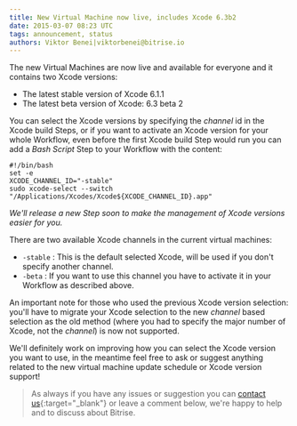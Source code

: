 ```yaml
---
title: New Virtual Machine now live, includes Xcode 6.3b2
date: 2015-03-07 08:23 UTC
tags: announcement, status
authors: Viktor Benei|viktorbenei@bitrise.io
---
```


The new Virtual Machines are now live and available
for everyone and it contains two Xcode versions:

* The latest stable version of Xcode 6.1.1
* The latest beta version of Xcode: 6.3 beta 2

You can select the Xcode versions by specifying
the *channel* id in the Xcode build Steps,
or if you want to activate an Xcode version for your
whole Workflow, even before the first Xcode build Step
would run you can add a *Bash Script* Step to your Workflow
with the content:

    #!/bin/bash
    set -e
    XCODE_CHANNEL_ID="-stable"
    sudo xcode-select --switch "/Applications/Xcodes/Xcode${XCODE_CHANNEL_ID}.app"

*We'll release a new Step soon to make the management of Xcode versions
easier for you.*

There are two available Xcode channels in the current virtual machines:

* `-stable` : This is the default selected Xcode, will be used if you don't specify another channel.
* `-beta` : If you want to use this channel you have to activate it in your Workflow as described above.

An important note for those who used the previous Xcode version selection: you'll have to migrate your Xcode selection to the new *channel* based selection as the old method (where you had to specify the major number of Xcode, not the *channel*) is now not supported.

We'll definitely work on improving how you can select the Xcode version you
want to use, in the meantime feel free to ask or suggest anything related to
the new virtual machine update schedule or Xcode version support!

> As always if you have any issues or suggestion
> you can [contact us](http://www.bitrise.io/contact?utm_source=blog&utm_medium=blog&utm_campaign=bitrise){:target="_blank"}
> or leave a comment below,
> we're happy to help
> and to discuss about Bitrise.
